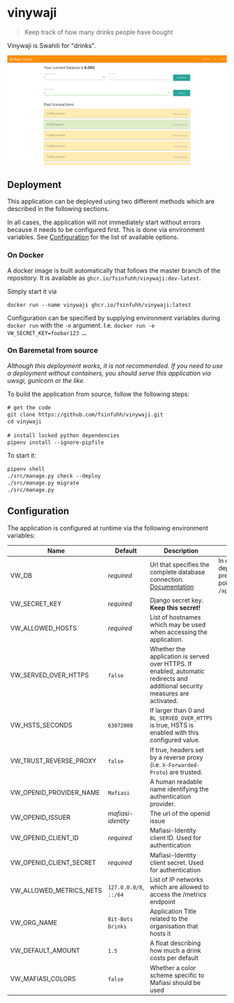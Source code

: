 # vinywaji

> Keep track of how many drinks people have bought

Vinywaji is Swahili for "drinks".

![screenshot](.screenshot.png)

## Deployment

This application can be deployed using two different methods which are described in the following sections.

In all cases, the application will not immediately start without errors because it needs to be configured first.
This is done via environment variables.
See [Configuration](#configuration) for the list of available options.

### On Docker

A docker image is built automatically that follows the master branch of the repository.
It is available as `ghcr.io/fsinfuhh/vinywaji:dev-latest`.

Simply start it via

```shell
docker run --name vinywaji ghcr.io/fsinfuhh/vinywaji:latest
```

Configuration can be specified by supplying environment variables during `docker run` with the `-e` argument.
I.e. `docker run -e VW_SECRET_KEY=foobar123 …`.

### On Baremetal from source

*Although this deployment works, it is not recommended. If you need to use a deployment without containers, you should
serve this application via uwsgi, gunicorn or the like.*

To build the application from source, follow the following steps:

```shell
# get the code
git clone https://github.com/fsinfuhh/vinywaji.git
cd vinywaji

# install locked python dependencies
pipenv install --ignore-pipfile
```

To start it:

```shell
pipenv shell
./src/manage.py check --deploy
./src/manage.py migrate
./src/manage.py
```

## Configuration

The application is configured at runtime via the following environment variables:

| Name                    | Default                | Description                                                                                                                   | Notes                                                                               |
|-------------------------|------------------------|-------------------------------------------------------------------------------------------------------------------------------|-------------------------------------------------------------------------------------|
| VW_DB                   | *required*             | Url that specifies the complete database connection. [Documentation](https://pypi.org/project/dj-database-url/)               | In container based deployments this preconfigured to point to `/app/data/db.sqlite` |
| VW_SECRET_KEY           | *required*             | Django secret key. **Keep this secret!**                                                                                      |                                                                                     |
| VW_ALLOWED_HOSTS        | *required*             | List of hostnames which may be used when accessing the application.                                                           |                                                                                     |
| VW_SERVED_OVER_HTTPS    | `false`                | Whether the application is served over HTTPS. If enabled, automatic redirects and additional security measures are activated. |                                                                                     |
| VW_HSTS_SECONDS         | `63072000`             | If larger than 0 and `BL_SERVED_OVER_HTTPS` is true, HSTS is enabled with this configured value.                              |                                                                                     |
| VW_TRUST_REVERSE_PROXY  | `false`                | If true, headers set by a reverse proxy (i.e. `X-Forwarded-Proto`) are trusted.                                               |                                                                                     |
| VW_OPENID_PROVIDER_NAME | `Mafiasi`              | A human readable name identifying the authentication provider.                                                                |                                                                                     |
| VW_OPENID_ISSUER        | *mafiasi-identity*     | The url of the openid issue                                                                                                   |                                                                                     |
| VW_OPENID_CLIENT_ID     | *required*             | Mafiasi-Identity client ID. Used for authentication                                                                           |                                                                                     |
| VW_OPENID_CLIENT_SECRET | *required*             | Mafiasi-Identity client secret. Used for authentication                                                                       |                                                                                     |
| VW_ALLOWED_METRICS_NETS | `127.0.0.0/8`, `::/64` | List of IP networks which are allowed to access the /metrics endpoint                                                         |                                                                                     |
| VW_ORG_NAME             | `Bit-Bots Drinks`      | Application Title related to the organisation that hosts it                                                                   |                                                                                     |
| VW_DEFAULT_AMOUNT       | `1.5`                  | A float describing how much a drink costs per default                                                                         |                                                                                     |
| VW_MAFIASI_COLORS       | `false`                | Whether a color scheme specific to Mafiasi should be used                                                                     |                                                                                     |
